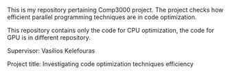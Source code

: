 This is my repository pertaining Comp3000 project. The project checks how efficient parallel programming techniques are in code optimization.

This repository contains only the code for CPU optimization, the code for GPU is in different repository.

Supervisor: Vasilios Kelefouras

Project title: Investigating code optimization techniques efficiency
